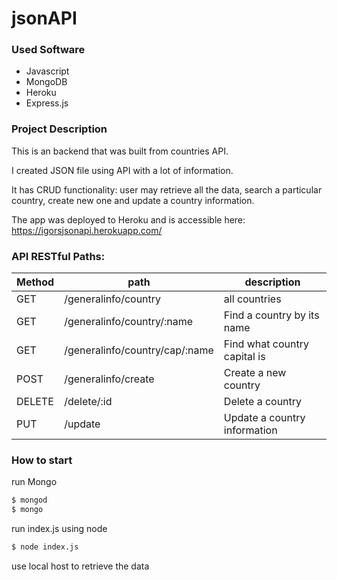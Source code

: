 # jsonAPI


### Used Software

  - Javascript
  - MongoDB
  - Heroku
  - Express.js
 

 ### Project Description

This is an backend that was built from countries API. 

I created JSON file using API with a lot of information.

It has CRUD functionality: user may retrieve all the data, search a particular country,  create new one and update a country information.

The app was deployed to Heroku and is accessible here: https://igorsjsonapi.herokuapp.com/ 

### API RESTful Paths:

| Method  | path  | description  |
|---|---|---|
| GET  | /generalinfo/country  |  all countries  |
| GET  | /generalinfo/country/:name  | Find a country by its name  |
| GET | /generalinfo/country/cap/:name  | Find what country capital is  |
|  POST | /generalinfo/create  |  Create a new country |
|  DELETE | /delete/:id  | Delete a country  |
| PUT | /update  |   Update a country information



### How to start

run Mongo

```sh
$ mongod
$ mongo
```
run index.js using node

```sh
$ node index.js
```
use local host to retrieve the data


